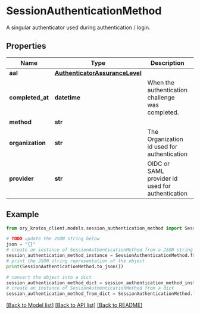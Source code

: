# SessionAuthenticationMethod

A singular authenticator used during authentication / login.

## Properties

Name | Type | Description | Notes
------------ | ------------- | ------------- | -------------
**aal** | [**AuthenticatorAssuranceLevel**](AuthenticatorAssuranceLevel.md) |  | [optional] 
**completed_at** | **datetime** | When the authentication challenge was completed. | [optional] 
**method** | **str** |  | [optional] 
**organization** | **str** | The Organization id used for authentication | [optional] 
**provider** | **str** | OIDC or SAML provider id used for authentication | [optional] 

## Example

```python
from ory_kratos_client.models.session_authentication_method import SessionAuthenticationMethod

# TODO update the JSON string below
json = "{}"
# create an instance of SessionAuthenticationMethod from a JSON string
session_authentication_method_instance = SessionAuthenticationMethod.from_json(json)
# print the JSON string representation of the object
print(SessionAuthenticationMethod.to_json())

# convert the object into a dict
session_authentication_method_dict = session_authentication_method_instance.to_dict()
# create an instance of SessionAuthenticationMethod from a dict
session_authentication_method_from_dict = SessionAuthenticationMethod.from_dict(session_authentication_method_dict)
```
[[Back to Model list]](../README.md#documentation-for-models) [[Back to API list]](../README.md#documentation-for-api-endpoints) [[Back to README]](../README.md)


